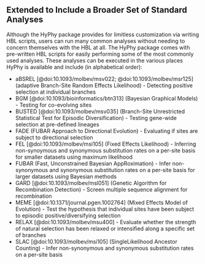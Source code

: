 ## Extended to Include a Broader Set of Standard Analyses

Although the HyPhy package provides for limitless customization via writing HBL scripts, users can run many common analyses without needing to concern themselves with the HBL at all. 
The HyPhy package comes with pre-written HBL scripts for easily performing some of the most commonly used analyses. 
These analyses can be executed in the various places HyPhy is available and include (in alphabetical order):  
  
+ aBSREL [@doi:10.1093/molbev/msv022; @doi:10.1093/molbev/msr125] (adaptive Branch-Site Random Effects Likelihood) - Detecting positive selection at individual branches  
+ BGM [@doi:10.1093/bioinformatics/btn313] (Bayesian Graphical Models) - Testing for co-evolving sites  
+ BUSTED [@doi:10.1093/molbev/msv035] (Branch-Site Unrestricted Statistical Test for Episodic Diversification) - Testing gene-wide selection at pre-defined lineages  
+ FADE (FUBAR Approach to Directional Evolution) - Evaluating if sites are subject to directional selection  
+ FEL [@doi:10.1093/molbev/msi105] (Fixed Effects Likelihood) - Inferring non-synoymous and synonymous substitution rates on a per-site basis for smaller datasets using maximum likelihood  
+ FUBAR (Fast, Unconstrained Bayesian AppRoximation) - Infer non-synonymous and synonymous substitution rates on a per-site basis for larger datasets using Bayesian methods  
+ GARD [@doi:10.1093/molbev/msl051] (Genetic Algorithm for Recombination Detection) - Screen multiple sequence alignment for recombination  
+ MEME [@doi:10.1371/journal.pgen.1002764] (Mixed Effects Model of Evolution) - Test the hypothesis that individual sites have been subject to episodic positive/diversifying selection  
+ RELAX [@doi:10.1093/molbev/msu400] - Evaluate whether the strength of natural selection has been relaxed or intensified along a specific set of branches  
+ SLAC [@doi:10.1093/molbev/msi105] (SingleLikelihood Ancestor Counting) - Infer non-synonymous and synonymous substitution rates on a per-site basis 